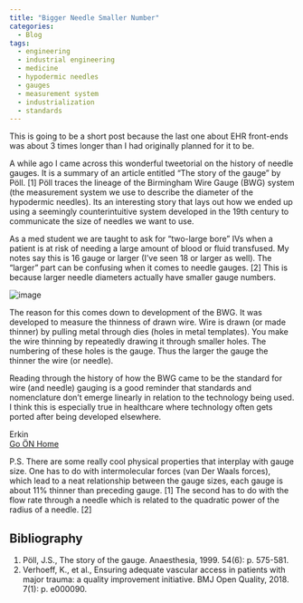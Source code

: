 ```yaml
---
title: "Bigger Needle Smaller Number"
categories:
  - Blog
tags:
  - engineering
  - industrial engineering
  - medicine
  - hypodermic needles
  - gauges
  - measurement system
  - industrialization 
  - standards
---
```


This is going to be a short post because the last one about EHR front-ends was about 3 times longer than I had originally planned for it to be.

A while ago I came across this wonderful tweetorial on the history of needle gauges. It is a summary of an article entitled “The story of the gauge” by Pöll. [1] Pöll traces the lineage of the Birmingham Wire Gauge (BWG) system (the measurement system we use to describe the diameter of the hypodermic needles). Its an interesting story that lays out how we ended up using a seemingly counterintuitive system developed in the 19th century to communicate the size of needles we want to use.

As a med student we are taught to ask for “two-large bore” IVs when a patient is at risk of needing a large amount of blood or fluid transfused. My notes say this is 16 gauge or larger (I’ve seen 18 or larger as well). The “larger” part can be confusing when it comes to needle gauges. [2] This is because larger needle diameters actually have smaller gauge numbers.

![image](https://user-images.githubusercontent.com/6284187/154144809-06ef52fb-3b4d-491a-8c04-a15857972b14.png)


The reason for this comes down to development of the BWG. It was developed to measure the thinness of drawn wire. Wire is drawn (or made thinner) by pulling metal through dies (holes in metal templates). You make the wire thinning by repeatedly drawing it through smaller holes. The numbering of these holes is the gauge. Thus the larger the gauge the thinner the wire (or needle).

Reading through the history of how the BWG came to be the standard for wire (and needle) gauging is a good reminder that standards and nomenclature don’t emerge linearly in relation to the technology being used. I think this is especially true in healthcare where technology often gets ported after being developed elsewhere.

Erkin  <br />
[Go ÖN Home](../../index.md)

P.S. There are some really cool physical properties that interplay with gauge size. One has to do with intermolecular forces (van Der Waals forces), which lead to a neat relationship between the gauge sizes, each gauge is about 11% thinner than preceding gauge. [1] The second has to do with the flow rate through a needle which is related to the quadratic power of the radius of a needle. [2]

## Bibliography
1.	Pöll, J.S., The story of the gauge. Anaesthesia, 1999. 54(6): p. 575-581.
2.	Verhoeff, K., et al., Ensuring adequate vascular access in patients with major trauma: a quality improvement initiative. BMJ Open Quality, 2018. 7(1): p. e000090.

